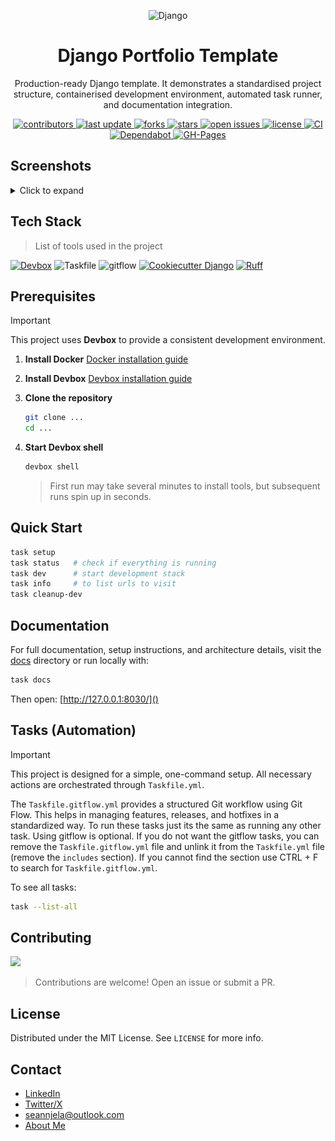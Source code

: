 <div align="center">

  <!-- Icon -->
  <p>
    <img src="https://logo.svgcdn.com/l/django.svg" alt="Django" height="95"/>
  </p>

  <h1>Django Portfolio Template</h1>

  <p>
    Production-ready Django template. It demonstrates a standardised project structure, containerised development environment, automated task runner, and documentation integration.
  </p>

  <p>
    <a href="https://github.com/sean-njela/django_template/graphs/contributors">
    <img src="https://img.shields.io/github/contributors/sean-njela/django_template" alt="contributors" />
  </a>
  <a href="">
    <img src="https://img.shields.io/github/last-commit/sean-njela/django_template" alt="last update" />
  </a>
  <a href="https://github.com/sean-njela/django_template/network/members">
    <img src="https://img.shields.io/github/forks/sean-njela/django_template" alt="forks" />
  </a>
  <a href="https://github.com/sean-njela/django_template/stargazers">
    <img src="https://img.shields.io/github/stars/sean-njela/django_template" alt="stars" />
  </a>
  <a href="https://github.com/sean-njela/django_template/issues/">
    <img src="https://img.shields.io/github/issues/sean-njela/django_template" alt="open issues" />
  </a>
  <a href="https://github.com/sean-njela/django_template/blob/master/LICENSE">
    <img src="https://img.shields.io/github/license/sean-njela/django_template.svg" alt="license" />
  <a href="https://github.com/sean-njela/django_template/actions/workflows/ci.yml">
    <img src="https://github.com/sean-njela/django_template/actions/workflows/ci.yml/badge.svg" alt="CI" />
  <a href="https://github.com/sean-njela/django_template/actions/workflows/dependabot/dependabot-updates">
    <img src="https://github.com/sean-njela/django_template/actions/workflows/dependabot/dependabot-updates/badge.svg" alt="Dependabot" />
  <a href="https://github.com/sean-njela/django_template/actions/workflows/pages/pages-build-deployment">
    <img src="https://github.com/sean-njela/django_template/actions/workflows/pages/pages-build-deployment/badge.svg" alt="GH-Pages" />
  </a>
  </p>
</div>

## Screenshots

<details>
  <summary>Click to expand</summary>
  <!-- Example (uncomment if needed) -->
  <div align="center">
    <img src="assets/screenshot1.png" alt="screenshot1" width="800" />
    <img src="assets/screenshot2.png" alt="screenshot2" width="800" />
  </div>
</details>

## Tech Stack

> List of tools used in the project

[![Devbox](https://www.jetify.com/img/devbox/shield_moon.svg)](https://www.jetify.com/devbox/docs/contributor-quickstart/)
![Taskfile](https://img.shields.io/badge/Taskfile-3.44.0-green)
![gitflow](https://img.shields.io/badge/gitflow-1.12-green)
[![Cookiecutter Django](https://img.shields.io/badge/built%20with-Cookiecutter%20Django-ff69b4.svg?logo=cookiecutter)](https://github.com/cookiecutter/cookiecutter-django/)
[![Ruff](https://img.shields.io/endpoint?url=https://raw.githubusercontent.com/astral-sh/ruff/main/assets/badge/v2.json)](https://github.com/astral-sh/ruff)

## Prerequisites

> [!IMPORTANT]
> This project uses **Devbox** to provide a consistent development environment.
   
1. **Install Docker**
   [Docker installation guide](https://docs.docker.com/get-docker/)
   
2. **Install Devbox**
   [Devbox installation guide](https://www.jetify.com/devbox/docs/installing_devbox/)
   
3. **Clone the repository**
   ```bash
   git clone ...
   cd ...
   ```
   
4. **Start Devbox shell**
   
   ```bash
   devbox shell
   ```
   
   > First run may take several minutes to install tools, but subsequent runs spin up in seconds.

## Quick Start

```bash
task setup
task status   # check if everything is running
task dev      # start development stack
task info     # to list urls to visit
task cleanup-dev
```

## Documentation

For full documentation, setup instructions, and architecture details, visit the [docs](mkdocs_docs/index.md) directory or run locally with:

```bash
task docs
```

Then open: [http://127.0.0.1:8030/]()

## Tasks (Automation)

> [!IMPORTANT]
> This project is designed for a simple, one-command setup. All necessary actions are orchestrated through `Taskfile.yml`.

The `Taskfile.gitflow.yml` provides a structured Git workflow using Git Flow. This helps in managing features, releases, and hotfixes in a standardized way. To run these tasks just its the same as running any other task. Using gitflow is optional. If you do not want the gitflow tasks, you can remove the `Taskfile.gitflow.yml` file and unlink it from the `Taskfile.yml` file (remove the `includes` section). If you cannot find the section use CTRL + F to search for `Taskfile.gitflow.yml`.

To see all tasks:

```bash
task --list-all
```
## Contributing

<a href="https://github.com/sean-njela/django_template/graphs/contributors">
  <img src="https://contrib.rocks/image?repo=sean-njela/django_template" />
</a>

> Contributions are welcome! Open an issue or submit a PR.

## License

Distributed under the MIT License. See `LICENSE` for more info.

## Contact

* [LinkedIn](https://linkedin.com/in/sean-njela)
* [Twitter/X](https://x.com/devopssean)
* [seannjela@outlook.com](mailto:seannjela@outlook.com)
* [About Me](mkdocs_docs/4-about/0-about.md)
